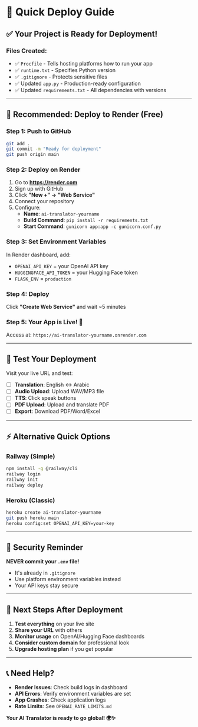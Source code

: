 # 🚀 Quick Deploy Guide

## ✅ Your Project is Ready for Deployment!

### **Files Created:**
- ✅ `Procfile` - Tells hosting platforms how to run your app
- ✅ `runtime.txt` - Specifies Python version
- ✅ `.gitignore` - Protects sensitive files
- ✅ Updated `app.py` - Production-ready configuration
- ✅ Updated `requirements.txt` - All dependencies with versions

---

## 🎯 Recommended: Deploy to Render (Free)

### **Step 1: Push to GitHub**
```bash
git add .
git commit -m "Ready for deployment"
git push origin main
```

### **Step 2: Deploy on Render**
1. Go to **https://render.com**
2. Sign up with GitHub
3. Click **"New +" → "Web Service"**
4. Connect your repository
5. Configure:
   - **Name**: `ai-translator-yourname`
   - **Build Command**: `pip install -r requirements.txt`
   - **Start Command**: `gunicorn app:app -c gunicorn.conf.py`

### **Step 3: Set Environment Variables**
In Render dashboard, add:
- `OPENAI_API_KEY` = your OpenAI API key
- `HUGGINGFACE_API_TOKEN` = your Hugging Face token
- `FLASK_ENV` = `production`

### **Step 4: Deploy**
Click **"Create Web Service"** and wait ~5 minutes

### **Step 5: Your App is Live! 🎉**
Access at: `https://ai-translator-yourname.onrender.com`

---

## 🧪 Test Your Deployment

Visit your live URL and test:
- [ ] **Translation**: English ↔ Arabic
- [ ] **Audio Upload**: Upload WAV/MP3 file
- [ ] **TTS**: Click speak buttons
- [ ] **PDF Upload**: Upload and translate PDF
- [ ] **Export**: Download PDF/Word/Excel

---

## ⚡ Alternative Quick Options

### **Railway** (Simple)
```bash
npm install -g @railway/cli
railway login
railway init
railway deploy
```

### **Heroku** (Classic)
```bash
heroku create ai-translator-yourname
git push heroku main
heroku config:set OPENAI_API_KEY=your-key
```

---

## 🔐 Security Reminder

**NEVER commit your `.env` file!**
- It's already in `.gitignore`
- Use platform environment variables instead
- Your API keys stay secure

---

## 🎯 Next Steps After Deployment

1. **Test everything** on your live site
2. **Share your URL** with others
3. **Monitor usage** on OpenAI/Hugging Face dashboards
4. **Consider custom domain** for professional look
5. **Upgrade hosting plan** if you get popular

---

## 📞 Need Help?

- **Render Issues**: Check build logs in dashboard
- **API Errors**: Verify environment variables are set
- **App Crashes**: Check application logs
- **Rate Limits**: See `OPENAI_RATE_LIMITS.md`

**Your AI Translator is ready to go global! 🌍✨** 